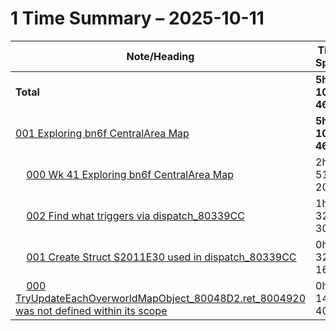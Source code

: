 # 1 Time Summary – 2025-10-11

|Note/Heading|Time Spent|
|------------|----------|
|**Total**|**5h 10m 46s**|
|[001 Exploring bn6f CentralArea Map](../../../../../../lan/topics/bn6f/explorations/entries/2025/001%20Exploring%20bn6f%20CentralArea%20Map/001%20Exploring%20bn6f%20CentralArea%20Map.md)|**5h 10m 46s**|
|    [000 Wk 41 Exploring bn6f CentralArea Map](../../../../../../lan/topics/bn6f/explorations/entries/2025/001%20Exploring%20bn6f%20CentralArea%20Map/entries/000%20Wk%2041%20Exploring%20bn6f%20CentralArea%20Map.md)|2h 51m 20s|
|    [002 Find what triggers via dispatch_80339CC](../../../../../../lan/topics/bn6f/explorations/entries/2025/001%20Exploring%20bn6f%20CentralArea%20Map/tasks/002%20Find%20what%20triggers%20via%20dispatch_80339CC.md)|1h 32m 30s|
|    [001 Create Struct S2011E30 used in dispatch_80339CC](../../../../../../lan/topics/bn6f/explorations/entries/2025/001%20Exploring%20bn6f%20CentralArea%20Map/tasks/001%20Create%20Struct%20S2011E30%20used%20in%20dispatch_80339CC.md)|0h 32m 16s|
|    [000 TryUpdateEachOverworldMapObject_80048D2.ret_8004920 was not defined within its scope](../../../../../../lan/topics/bn6f/explorations/entries/2025/001%20Exploring%20bn6f%20CentralArea%20Map/issues/000%20TryUpdateEachOverworldMapObject_80048D2.ret_8004920%20was%20not%20defined%20within%20its%20scope.md)|0h 14m 40s|
